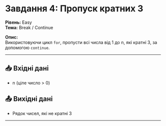 # Завдання 4: Пропуск кратних 3

**Рівень:** Easy  
**Тема:** Break / Continue  

**Опис:**  
Використовуючи цикл `for`, пропусти всі числа від 1 до n, які кратні 3, за допомогою `continue`.

---

## 📥 Вхідні дані
- n (ціле число > 0)

## 📤 Вихідні дані
- Рядок чисел, які не кратні 3

---